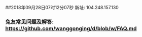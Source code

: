 ##2018年09月28日07时12分07秒 新址: 104.248.157.130
### 兔友常见问题及解答: https://github.com/wanggonging/d/blob/w/FAQ.md
